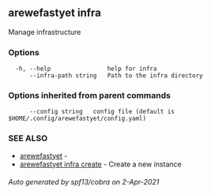 ## arewefastyet infra

Manage infrastructure

### Options

```
  -h, --help                help for infra
      --infra-path string   Path to the infra directory
```

### Options inherited from parent commands

```
      --config string   config file (default is $HOME/.config/arewefastyet/config.yaml)
```

### SEE ALSO

* [arewefastyet](arewefastyet.md)	 - 
* [arewefastyet infra create](arewefastyet_infra_create.md)	 - Create a new instance

###### Auto generated by spf13/cobra on 2-Apr-2021
